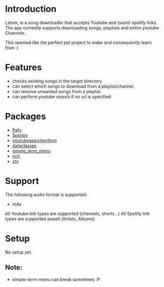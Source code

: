 # Introduction

Latom, is a song downloader that accepts Youtube and (soon) spotify links. The app currently supports downloading songs, playlists and entire youtube Channels.

This seemed like the perfect pet project to make and consequently learn from :)



# Features

- checks existing songs in the target directory
- can select which songs to download from a playlist/channel.
- can remove unwanted songs from a playlist
- can perform youtube search if no url is specified



# Packages

- [Pafy](https://pypi.org/project/pafy/)
- [Spotipy](https://spotipy.readthedocs.io/en/2.19.0/)
- [youtubesearchpython](https://pypi.org/project/youtube-search-python/)
- [dataclasses](https://docs.python.org/3/library/dataclasses.html)
- [simple_term_menu](https://pypi.org/project/simple-term-menu/)
- [rich](https://rich.readthedocs.io/en/stable/introduction.html)
- [sty](https://pypi.org/project/sty/)

# Support
The following audio format is supported:
- m4a



All Youtube link types are supported (channels, shorts...)
All Spotify link types are supported aswell (Artists, Albums)



# Setup
No setup yet.



## Note:

- simple-term-menu can break sometimes :P .